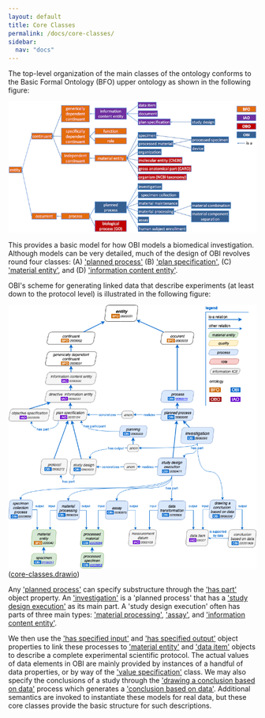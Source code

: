 ```yaml
---
layout: default
title: Core Classes
permalink: /docs/core-classes/
sidebar:
  nav: "docs"
---
```


The top-level organization of the main classes of the ontology conforms to the Basic Formal Ontology (BFO) upper ontology as shown in the following figure:

![Basic Class Hierarchy](/assets/images/docs/core-classes/bfo_obi_scheme.png)

This provides a basic model for how OBI models a biomedical investigation.  Although models can be very detailed, much of the design of OBI revolves round four classes: (A) ['planned process'](http://purl.obolibrary.org/obo/OBI_0000011)
(B) ['plan specification'](http://purl.obolibrary.org/obo/IAO_0000104), (C) ['material entity'](http://purl.obolibrary.org/obo/BFO_0000040), and (D) ['information content entity'](http://purl.obolibrary.org/obo/IAO_0000030). 

OBI's scheme for generating linked data that describe experiments (at least down to the protocol level) is illustrated in the following figure: 

![Study Design Core Concepts](/assets/images/docs/core-classes/obi_investigation.png)
([core-classes.drawio](https://www.draw.io/#Uhttps%3A%2F%2Fobi-ontology.org%2Fassets%2Fimages%2Fdocs%2Fcore-classes%2Fcore-classes.drawio))

Any ['planned process'](http://purl.obolibrary.org/obo/OBI_0000011) can specify substructure through the ['has part'](http://purl.obolibrary.org/obo/BFO_0000051) object property. An ['investigation'](http://purl.obolibrary.org/obo/OBI_0000066) is a 'planned process' that has a ['study design execution'](http://purl.obolibrary.org/obo/OBI_0000471) as its main part. A 'study design execution' often has parts of three main types: ['material processing'](http://purl.obolibrary.org/obo/OBI_0000094), ['assay'](http://purl.obolibrary.org/obo/OBI_0000070), and ['information content entity'](http://purl.obolibrary.org/obo/OBI_0200000). 

We then use the ['has specified input'](http://purl.obolibrary.org/obo/OBI_0000293) and ['has specified output'](http://purl.obolibrary.org/obo/OBI_0000299) object properties to link these processes to ['material entity'](http://purl.obolibrary.org/obo/BFO_0000040) and ['data item'](http://purl.obolibrary.org/obo/IAO_0000027) objects to describe a complete experimental scientific protocol. The actual values of data elements in OBI are mainly provided by instances of a handful of data properties, or by way of the ['value specification'](http://purl.obolibrary.org/obo/OBI_0001933) class. We may also specify the conclusions of a study through the ['drawing a conclusion based on data'](http://purl.obolibrary.org/obo/OBI_0000338) process which generates a ['conclusion based on data'](http://purl.obolibrary.org/obo/OBI_0001909). Additional semantics are invoked to instantiate these models for real data, but these core classes provide the basic structure for such descriptions. 
